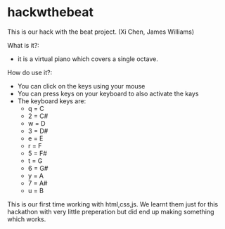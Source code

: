 # hackwthebeat

This is our hack with the beat project. (Xi Chen, James Williams)

What is it?:
  - it is a virtual piano which covers a single octave.

How do use it?:
  - You can click on the keys using your mouse
  - You can press keys on your keyboard to also activate the kays
  - The keyboard keys are:
    - q = C
    - 2 = C#
    - w = D
    - 3 = D#
    - e = E
    - r = F
    - 5 = F#
    - t = G
    - 6 = G#
    - y = A
    - 7 = A#
    - u = B

This is our first time working with html,css,js. We learnt them just for this hackathon with very little preperation but did end up making something which works.

